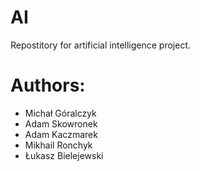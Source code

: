 # AI

Repostitory for artificial intelligence project.


# Authors:

* Michał Góralczyk
* Adam Skowronek
* Adam Kaczmarek
* Mikhail Ronchyk
* Łukasz Bielejewski